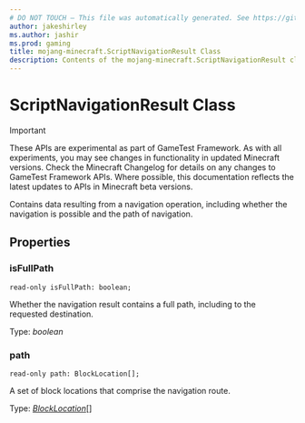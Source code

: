 ```yaml
---
# DO NOT TOUCH — This file was automatically generated. See https://github.com/Mojang/MinecraftScriptingApiDocsGenerator to modify descriptions, examples, etc.
author: jakeshirley
ms.author: jashir
ms.prod: gaming
title: mojang-minecraft.ScriptNavigationResult Class
description: Contents of the mojang-minecraft.ScriptNavigationResult class.
---
```

# ScriptNavigationResult Class
>[!IMPORTANT]
>These APIs are experimental as part of GameTest Framework. As with all experiments, you may see changes in functionality in updated Minecraft versions. Check the Minecraft Changelog for details on any changes to GameTest Framework APIs. Where possible, this documentation reflects the latest updates to APIs in Minecraft beta versions.


Contains data resulting from a navigation operation, including whether the navigation is possible and the path of navigation.

## Properties
### **isFullPath**
`read-only isFullPath: boolean;`

Whether the navigation result contains a full path, including to the requested destination.

Type: *boolean*


### **path**
`read-only path: BlockLocation[];`

A set of block locations that comprise the navigation route.

Type: [*BlockLocation*](BlockLocation.md)[]




